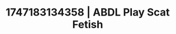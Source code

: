 ---
categories:
- Retro fantasy play
- Satin sheets
- Back arch
- Soft bondage
- Authentic sex
image: /assets/images/1747183134358.jpg
layout: post
seo:
  description: Featured content with premium Scat Fetish, ABDL Play. HD images available.
  keywords: Scat Fetish, ABDL Play
  og_image: /assets/images/1747183134358.jpg
  schema_type: VisualArtwork
tags:
- ABDL Play
- '#1747183134358'
- Scat Fetish
title: 1747183134358 | ABDL Play Scat Fetish
---